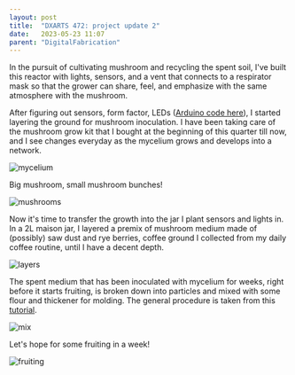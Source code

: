 ```yaml
---
layout: post
title:  "DXARTS 472: project update 2"
date:   2023-05-23 11:07
parent: "DigitalFabrication"
---
```


In the pursuit of cultivating mushroom and recycling the spent soil, I've built this reactor with lights, sensors, and a vent that connects to a respirator mask so that the grower can share, feel, and emphasize with the same atmosphere with the mushroom.


After figuring out sensors, form factor, LEDs ([Arduino code here](../files/dxarts472/pulse_neo_co2)), I started layering the ground for mushroom inoculation. I have been taking care of the mushroom grow kit that I bought at the beginning of this quarter till now, and I see changes everyday as the mycelium grows and develops into a network.

![mycelium](../../files/dxarts472/IMG_3075.JPG)

Big mushroom, small mushroom bunches!

![mushrooms](../../files/dxarts472/IMG_3074.JPG)

Now it's time to transfer the growth into the jar I plant sensors and lights in. In a 2L maison jar, I layered a premix of mushroom medium made of (possibly) saw dust and rye berries, coffee ground I collected from my daily coffee routine, until I have a decent depth.

![layers](../../files/dxarts472/IMG_3081.JPG)

The spent medium that has been inoculated with mycelium for weeks, right before it starts fruiting, is broken down into particles and mixed with some flour and thickener for molding. The general procedure is taken from this [tutorial](https://www.youtube.com/watch?v=Tdu63vb7fJk&ab_channel=GROW.bio).

![mix](../../files/dxarts472/IMG_3078.JPG)

Let's hope for some fruiting in a week!

![fruiting](../../files/dxarts472/IMG_3079.JPG)